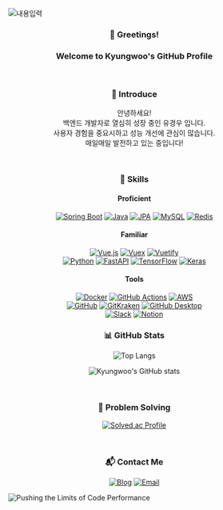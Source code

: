 ![내용입력](https://capsule-render.vercel.app/api?type=waving&color=000000&height=200&section=header&text=Pushing%20the%20Limits%20of%20Code%20Performance&fontSize=35)

<div align="center">
  
### 👋 Greetings!  
### Welcome to Kyungwoo's GitHub Profile

</div>


<br />

<div align="center">
  
### 👤 Introduce

안녕하세요!  
백엔드 개발자로 열심히 성장 중인 유경우 입니다.  
사용자 경험을 중요시하고 성능 개선에 관심이 많습니다.  
매일매일 발전하고 있는 중입니다!

<br />

### 💼 Skills

#### Proficient
[![Spring Boot](https://img.shields.io/badge/Spring_Boot-6DB33F?style=flat-square&logo=spring-boot&logoColor=white)](https://spring.io/projects/spring-boot)
[![Java](https://img.shields.io/badge/Java-007396?style=flat-square&logo=java&logoColor=white)](https://www.java.com/)
[![JPA](https://img.shields.io/badge/JPA-007396?style=flat-square&logo=java&logoColor=white)]()
[![MySQL](https://img.shields.io/badge/MySQL-4479A1?style=flat-square&logo=mysql&logoColor=white)](https://www.mysql.com/)
[![Redis](https://img.shields.io/badge/Redis-DC382D?style=flat-square&logo=redis&logoColor=white)](https://redis.io/)

#### Familiar
[![Vue.js](https://img.shields.io/badge/Vue.js-4FC08D?style=flat-square&logo=vue.js&logoColor=white)](https://vuejs.org/)
[![Vuex](https://img.shields.io/badge/Vuex-4FC08D?style=flat-square&logo=vue.js&logoColor=white)](https://vuex.vuejs.org/)
[![Vuetify](https://img.shields.io/badge/Vuetify-1867C0?style=flat-square&logo=vuetify&logoColor=white)](https://vuetifyjs.com/)
<br />
[![Python](https://img.shields.io/badge/Python-3776AB?style=flat-square&logo=python&logoColor=white)](https://www.python.org/)
[![FastAPI](https://img.shields.io/badge/FastAPI-009688?style=flat-square&logo=fastapi&logoColor=white)](https://fastapi.tiangolo.com/)
[![TensorFlow](https://img.shields.io/badge/TensorFlow-FF6F00?style=flat-square&logo=tensorflow&logoColor=white)](https://www.tensorflow.org/)
[![Keras](https://img.shields.io/badge/Keras-D00000?style=flat-square&logo=keras&logoColor=white)](https://keras.io/)

#### Tools
[![Docker](https://img.shields.io/badge/Docker-2496ED?style=flat-square&logo=docker&logoColor=white)](https://www.docker.com/)
[![GitHub Actions](https://img.shields.io/badge/GitHub_Actions-2088FF?style=flat-square&logo=github-actions&logoColor=white)](https://github.com/features/actions)
[![AWS](https://img.shields.io/badge/AWS-FF9900?style=flat-square&logo=amazon-aws&logoColor=white)](https://aws.amazon.com/)
<br />
[![GitHub](https://img.shields.io/badge/GitHub-181717?style=flat-square&logo=github&logoColor=white)](https://github.com/)
[![GitKraken](https://img.shields.io/badge/GitKraken-179287?style=flat-square&logo=gitkraken&logoColor=white)](https://www.gitkraken.com/)
[![GitHub Desktop](https://img.shields.io/badge/GitHub_Desktop-181717?style=flat-square&logo=github&logoColor=white)](https://desktop.github.com/)
<br />
[![Slack](https://img.shields.io/badge/Slack-4A154B?style=flat-square&logo=slack&logoColor=white)](https://slack.com/)
[![Notion](https://img.shields.io/badge/Notion-000000?style=flat-square&logo=notion&logoColor=white)](https://www.notion.so/)
<br />

### 📊 GitHub Stats
<p align="center">
  <img src="https://github-readme-stats.vercel.app/api/top-langs/?username=ryukyungwoo&layout=compact&show_icons=true&theme=material-palenight&hide_border=true&bg_color=20232a&icon_color=58A6FF&text_color=fff&title_color=58A6FF&count_private=true&exclude_repo=Face-Transfer-Application" alt="Top Langs" />
</p>

<p align="center">
  <img src="https://github-readme-stats.vercel.app/api?username=ryukyungwoo&show_icons=true&theme=material-palenight&hide_border=true&bg_color=20232a&icon_color=58A6FF&text_color=fff&title_color=58A6FF&count_private=true" alt="Kyungwoo's GitHub stats" />
</p>

<br />

### 🧩 Problem Solving
<p align="center">
  <a href="https://solved.ac/ryukyungwoo1220"><img src="http://mazassumnida.wtf/api/generate_badge?boj=ryukyungwoo1220" alt="Solved.ac Profile" /></a>
</p>

<br />

### 📬 Contact Me
<p align="center">
  <a href="https://velog.io/@ryukyungwoo1220/"><img src="https://img.shields.io/badge/Velog-20C997?style=flat-square&logo=vimeo&logoColor=white" alt="Blog" /></a>
  <a href="mailto:ryukyungwoo1220@gmail.com"><img src="https://img.shields.io/badge/Mail-EA4335?style=flat-square&logo=gmail&logoColor=white" alt="Email" /></a>
</p>
</div>

![Pushing the Limits of Code Performance](https://capsule-render.vercel.app/api?type=waving&color=000000&height=150&section=footer)
